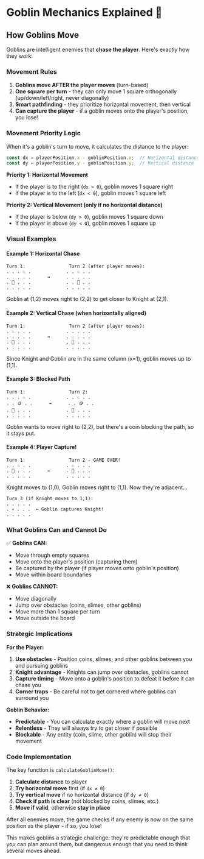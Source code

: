 # Goblin Mechanics Explained 👺

## How Goblins Move

Goblins are intelligent enemies that **chase the player**. Here's exactly how they work:

### Movement Rules

1. **Goblins move AFTER the player moves** (turn-based)
2. **One square per turn** - they can only move 1 square orthogonally (up/down/left/right, never diagonally)
3. **Smart pathfinding** - they prioritize horizontal movement, then vertical
4. **Can capture the player** - if a goblin moves onto the player's position, you lose!

### Movement Priority Logic

When it's a goblin's turn to move, it calculates the distance to the player:

```javascript
const dx = playerPosition.x - goblinPosition.x;  // Horizontal distance
const dy = playerPosition.y - goblinPosition.y;  // Vertical distance
```

**Priority 1: Horizontal Movement**
- If the player is to the right (`dx > 0`), goblin moves 1 square right
- If the player is to the left (`dx < 0`), goblin moves 1 square left

**Priority 2: Vertical Movement (only if no horizontal distance)**
- If the player is below (`dy > 0`), goblin moves 1 square down
- If the player is above (`dy < 0`), goblin moves 1 square up

### Visual Examples

#### Example 1: Horizontal Chase
```
Turn 1:                Turn 2 (after player moves):
. . . ♘ .             . . ♘ . .
. . . . .      →      . . . . .
. 👺 . . .             . . 👺 . .
. . . . .             . . . . .
```
Goblin at (1,2) moves right to (2,2) to get closer to Knight at (2,1).

#### Example 2: Vertical Chase (when horizontally aligned)
```
Turn 1:                Turn 2 (after player moves):
. ♘ . . .             . . . . .
. . . . .      →      . ♘ . . .
. 👺 . . .             . 👺 . . .
. . . . .             . . . . .
```
Since Knight and Goblin are in the same column (x=1), goblin moves up to (1,1).

#### Example 3: Blocked Path
```
Turn 1:                Turn 2:
. . . ♘ .             . . ♘ . .
. . 🪙 . .      →      . . 🪙 . .  
. 👺 . . .             . 👺 . . .
. . . . .             . . . . .
```
Goblin wants to move right to (2,2), but there's a coin blocking the path, so it stays put.

#### Example 4: Player Capture!
```
Turn 1:                Turn 2 - GAME OVER!
. . ♘ . .             . ♘ . . .
. 👺 . . .      →      . 👺 . . .
. . . . .             . . . . .
```
Knight moves to (1,0), Goblin moves right to (1,1). Now they're adjacent...

```
Turn 3 (if Knight moves to 1,1):
. . . . .
. 💀 . . .  ← Goblin captures Knight!
. . . . .
```

### What Goblins Can and Cannot Do

✅ **Goblins CAN:**
- Move through empty squares
- Move onto the player's position (capturing them)
- Be captured by the player (if player moves onto goblin's position)
- Move within board boundaries

❌ **Goblins CANNOT:**
- Move diagonally
- Jump over obstacles (coins, slimes, other goblins)
- Move more than 1 square per turn
- Move outside the board

### Strategic Implications

**For the Player:**
1. **Use obstacles** - Position coins, slimes, and other goblins between you and pursuing goblins
2. **Knight advantage** - Knights can jump over obstacles, goblins cannot
3. **Capture timing** - Move onto a goblin's position to defeat it before it can chase you
4. **Corner traps** - Be careful not to get cornered where goblins can surround you

**Goblin Behavior:**
- **Predictable** - You can calculate exactly where a goblin will move next
- **Relentless** - They will always try to get closer if possible
- **Blockable** - Any entity (coin, slime, other goblin) will stop their movement

### Code Implementation

The key function is `calculateGoblinMove()`:

1. **Calculate distance** to player
2. **Try horizontal move** first (if `dx ≠ 0`)
3. **Try vertical move** if no horizontal distance (if `dy ≠ 0`)  
4. **Check if path is clear** (not blocked by coins, slimes, etc.)
5. **Move if valid**, otherwise **stay in place**

After all enemies move, the game checks if any enemy is now on the same position as the player - if so, you lose!

This makes goblins a strategic challenge: they're predictable enough that you can plan around them, but dangerous enough that you need to think several moves ahead.
